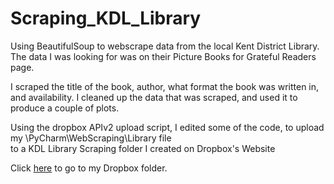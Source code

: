 # Scraping_KDL_Library

Using BeautifulSoup to webscrape data from the local Kent District Library.
The data I was looking for was on their Picture Books for Grateful Readers page.

I scraped the title of the book, author, what format the book was written in, and availability. 
I cleaned up the data that was scraped, and used it to produce a couple of plots.

Using the dropbox APIv2 upload script, I edited some of the code, to upload my \PyCharm\WebScraping\Library file   
to a KDL Library Scraping folder I created on Dropbox's Website

Click [here](https://www.dropbox.com/home/KDL%20Library%20Scrape) to go to my Dropbox folder.
